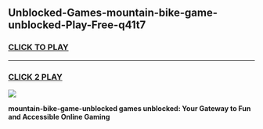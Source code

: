 
## Unblocked-Games-mountain-bike-game-unblocked-Play-Free-q41t7
<h3>
<a href="https://premium76.site?title=mountain-bike-game-unblocked&ref=18A1">CLICK TO PLAY</a></h3>
<hr>

<h3>
<a href="https://premium76.site?title=mountain-bike-game-unblocked&ref=18A1">CLICK 2 PLAY</a>
  
</h3>

<a href="https://premium76.site?title=mountain-bike-game-unblocked&ref=18A1"><img src="https://clearcache.store/games.png"></a>


**mountain-bike-game-unblocked games unblocked: Your Gateway to Fun and Accessible Online Gaming**
